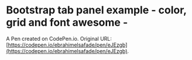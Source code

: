# Bootstrap tab panel example - color, grid and font awesome - 

A Pen created on CodePen.io. Original URL: [https://codepen.io/ebrahimelsafade/pen/eJEzgb](https://codepen.io/ebrahimelsafade/pen/eJEzgb).


